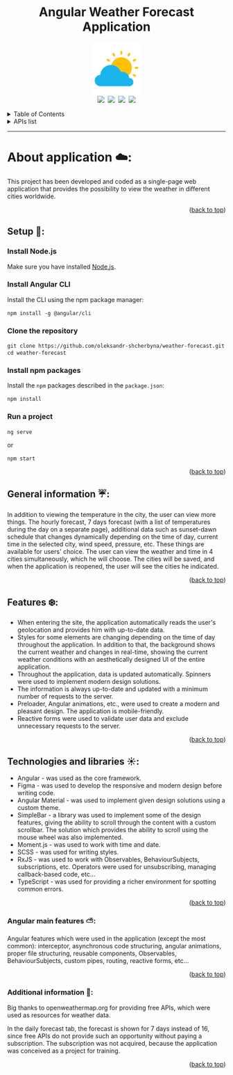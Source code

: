 <h1 align="center" id="readme-top">Angular Weather Forecast Application</h1>

<p align="center">
  <img src="src/assets/images/other/readme-icon.png" alt="angular-logo" width="120px" height="120px"/>
  <br>
  <a href="https://angular.io/"><img src="https://img.shields.io/badge/Angular%20CLI-v.12.2.14-red.svg"/></a>&nbsp;
  <a href="https://nodejs.org/en"><img src="https://img.shields.io/badge/Node-v.14.17.2-brightgreen.svg"/></a>&nbsp;
  <a href="https://www.npmjs.com/package/npm"><img src="https://img.shields.io/badge/npm-v.6.14.13-green.svg"/></a>&nbsp;
  <a href="https://momentjs.com"><img src="https://img.shields.io/badge/Moment.js-v.2.29.1-orange.svg"/></a>
  <br>
</p>

<details>
  <summary>Table of Contents</summary>
  <ol>
    <li><a href="#about-application">About application</a></li>
    <li><a href="#setup">Setup</a></li>
    <li><a href="#general-information">General information</a></li>
    <li><a href="#features">Features</a></li>
    <li><a href="#technologies-and-libraries">Technologies and libraries</a></li>
    <li><a href="#angular-main-features">Angular main features</a></li>
    <li><a href="#additional-information">Additional information</a></li>
  </ol>
</details>

<details>
  <summary>APIs list</summary>
  <ol>
    <li><a href="https://openweathermap.org">Open weather map</a></li>
    <li><a href="https://geolocation-db.com">Geolocation DB</a></li>
    <li><a href="https://ipinfo.io">IP info</a></li>
  </ol>
</details>

<hr>

<h1 id="about-application">About application ☁️:</h1>

This project has been developed and coded as a single-page web application that provides the possibility to view the weather in different cities worldwide.

<p align="right">(<a href="#readme-top">back to top</a>)</p>


<h2 id="setup">Setup 🔧:</h2>

### Install Node.js

Make sure you have installed <a href="https://nodejs.org/en/about/">Node.js</a>.

### Install Angular CLI

Install the CLI using the npm package manager:

```shell
npm install -g @angular/cli
```

### Clone the repository

```shell
git clone https://github.com/oleksandr-shcherbyna/weather-forecast.git
cd weather-forecast
```

### Install npm packages

Install the `npm` packages described in the `package.json`:

```shell
npm install
```

### Run a project

```shell
ng serve
```

or

```shell
npm start
```

<p align="right">(<a href="#readme-top">back to top</a>)</p>


<h2 id="general-information">General information ☔:</h2>

In addition to viewing the temperature in the city, the user can view more things. The hourly forecast, 7 days forecast (with a list of temperatures during the day on a separate page), additional data such as sunset-dawn schedule that changes dynamically depending on the time of day, current time in the selected city, wind speed, pressure, etc. These things are available for users' choice.
The user can view the weather and time in 4 cities simultaneously, which he will choose. The cities will be saved, and when the application is reopened, the user will see the cities he indicated.

<p align="right">(<a href="#readme-top">back to top</a>)</p>


<h2 id="features">Features ❄️:</h2>

* When entering the site, the application automatically reads the user's geolocation and provides him with up-to-date data.
* Styles for some elements are changing depending on the time of day throughout the application. In addition to that, the background shows the current weather and changes in real-time, showing the current weather conditions with an aesthetically designed UI of the entire application.
* Throughout the application, data is updated automatically. Spinners were used to implement modern design solutions. 
* The information is always up-to-date and updated with a minimum number of requests to the server.
* Preloader, Angular animations, etc., were used to create a modern and pleasant design. The application is mobile-friendly.
* Reactive forms were used to validate user data and exclude unnecessary requests to the server.

<p align="right">(<a href="#readme-top">back to top</a>)</p>


<h2 id="technologies-and-libraries">Technologies and libraries ☀️:</h2>

* Angular - was used as the core framework.
* Figma - was used to develop the responsive and modern design before writing code.
* Angular Material - was used to implement given design solutions using a custom theme.
* SimpleBar - a library was used to implement some of the design features, giving the ability to scroll through the content with a custom scrollbar. The solution which provides the ability to scroll using the mouse wheel was also implemented.
* Moment.js - was used to work with time and date.
* SCSS - was used for writing styles.
* RxJS - was used to work with Observables, BehaviourSubjects, subscriptions, etc. Operators were used for unsubscribing, managing callback-based code, etc...
* TypeScript - was used for providing a richer environment for spotting common errors.

<p align="right">(<a href="#readme-top">back to top</a>)</p>


<h3 id="angular-main-features">Angular main features ⛅:</h3>

Angular features which were used in the application (except the most common): interceptor, asynchronous code structuring, angular animations, proper file structuring, reusable components, Observables, BehaviourSubjects, custom pipes, routing, reactive forms, etc...

<p align="right">(<a href="#readme-top">back to top</a>)</p>


<h3 id="additional-information">Additional information 🌛:</h3>

Big thanks to openweathermap.org for providing free APIs, which were used as resources for weather data.

In the daily forecast tab, the forecast is shown for 7 days instead of 16, since free APIs do not provide such an opportunity without paying a subscription. 
The subscription was not acquired, because the application was conceived as a project for training.

<p align="right">(<a href="#readme-top">back to top</a>)</p>
